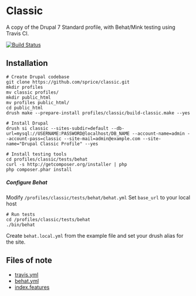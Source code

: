 # Classic

A copy of the Drupal 7 Standard profile, with Behat/Mink testing using Travis CI.

[![Build Status](https://secure.travis-ci.org/myplanetdigital/classic.png)](http://travis-ci.org/myplanetdigital/classic)

## Installation

    # Create Drupal codebase
    git clone https://github.com/sprice/classic.git
    mkdir profiles
    mv classic profiles/
    mkdir public_html
    mv profiles public_html/
    cd public_html
    drush make --prepare-install profiles/classic/build-classic.make --yes

    # Install Drupal
    drush si classic --sites-subdir=default --db-url=mysql://USERNAME:PASSWORD@localhost/DB_NAME --account-name=admin --account-pass=classic --site-mail=admin@example.com --site-name="Drupal Classic Profile" --yes

    # Install testing tools
    cd profiles/classic/tests/behat
    curl -s http://getcomposer.org/installer | php
    php composer.phar install

##### Configure Behat
Modify `/profiles/classic/tests/behat/behat.yml`
Set `base_url` to your local host

    # Run tests
    cd /profiles/classic/tests/behat
    ./bin/behat

Create `behat.local.yml` from the example file and set your drush alias for the site.

## Files of note

* [travis.yml](https://github.com/sprice/classic/blob/master/.travis.yml)
* [behat.yml](https://github.com/sprice/classic/blob/master/tests/behat/behat.yml)
* [index.features](https://github.com/sprice/classic/blob/master/tests/behat/features/index.feature)
